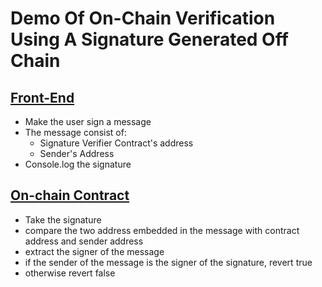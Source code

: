 # Demo Of On-Chain Verification Using A Signature Generated Off Chain

## [Front-End](signature-demo/src/App.js)

- Make the user sign a message
- The message consist of:
  - Signature Verifier Contract's address
  - Sender's Address
- Console.log the signature

## [On-chain Contract](signature-demo/contract/contracts/verifySignature.sol)

- Take the signature
- compare the two address embedded in the message with contract address and sender address
- extract the signer of the message
- if the sender of the message is the signer of the signature, revert true
- otherwise revert false
